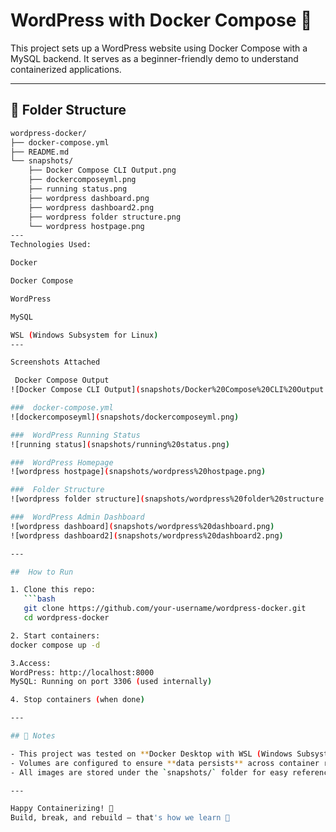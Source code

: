 # WordPress with Docker Compose 🐳

This project sets up a WordPress website using Docker Compose with a MySQL backend. It serves as a beginner-friendly demo to understand containerized applications.

---

## 📁 Folder Structure

```bash
wordpress-docker/
├── docker-compose.yml
├── README.md
└── snapshots/
    ├── Docker Compose CLI Output.png
    ├── dockercomposeyml.png
    ├── running status.png
    ├── wordpress dashboard.png
    ├── wordpress dashboard2.png
    ├── wordpress folder structure.png
    └── wordpress hostpage.png
---
Technologies Used:

Docker

Docker Compose

WordPress

MySQL

WSL (Windows Subsystem for Linux)
---

Screenshots Attached 

 Docker Compose Output  
![Docker Compose CLI Output](snapshots/Docker%20Compose%20CLI%20Output.png)

###  docker-compose.yml  
![dockercomposeyml](snapshots/dockercomposeyml.png)

###  WordPress Running Status  
![running status](snapshots/running%20status.png)

###  WordPress Homepage  
![wordpress hostpage](snapshots/wordpress%20hostpage.png)

###  Folder Structure  
![wordpress folder structure](snapshots/wordpress%20folder%20structure.png)

###  WordPress Admin Dashboard  
![wordpress dashboard](snapshots/wordpress%20dashboard.png)  
![wordpress dashboard2](snapshots/wordpress%20dashboard2.png)

---

##  How to Run

1. Clone this repo:
   ```bash
   git clone https://github.com/your-username/wordpress-docker.git
   cd wordpress-docker

2. Start containers:
docker compose up -d

3.Access:
WordPress: http://localhost:8000
MySQL: Running on port 3306 (used internally)

4. Stop containers (when done)

---

## 📌 Notes

- This project was tested on **Docker Desktop with WSL (Windows Subsystem for Linux)**.
- Volumes are configured to ensure **data persists** across container restarts.
- All images are stored under the `snapshots/` folder for easy reference.

---

Happy Containerizing! 🐳  
Build, break, and rebuild — that's how we learn 🚀
